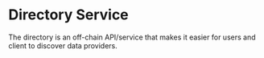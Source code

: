 Directory Service
=================

The directory is an off-chain API/service  that makes it easier for users and client to discover data providers.

